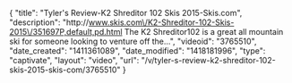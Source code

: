 {
    "title": "Tyler's Review-K2 Shreditor 102 Skis 2015-Skis.com",
    "description": "http:\/\/www.skis.com\/K2-Shreditor-102-Skis-2015\/351697P,default,pd.html The K2 Shreditor102 is a great all mountain ski for someone looking to venture off the...",
    "videoid": "3765510",
    "date_created": "1411361089",
    "date_modified": "1418181996",
    "type": "captivate",
    "layout": "video",
    "url": "\/v\/tyler-s-review-k2-shreditor-102-skis-2015-skis-com\/3765510"
}